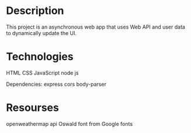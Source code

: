 # Description
 This project is an asynchronous web app that uses Web API and user data to dynamically update the UI.
# Technologies
HTML CSS JavaScript node js

Dependencies: express cors body-parser

# Resourses

openweathermap api Oswald font from Google fonts
